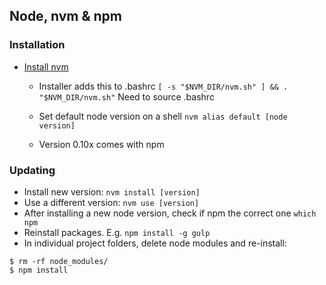## Node, nvm & npm

### Installation
  * [Install nvm](https://github.com/creationix/nvm)
    - Installer adds this to .bashrc `[ -s "$NVM_DIR/nvm.sh" ] && . "$NVM_DIR/nvm.sh"` Need to source .bashrc
    
    - Set default node version on a shell `nvm alias default [node version]`

    - Version 0.10x comes with npm

### Updating
  * Install new version: `nvm install [version]`
  * Use a different version: `nvm use [version]`
  * After installing a new node version, check if npm the correct one `which npm`
  * Reinstall packages. E.g. `npm install -g gulp`
  * In individual project folders, delete node modules and re-install:
  ```
  $ rm -rf node_modules/
  $ npm install
  ```
